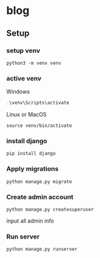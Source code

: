# blog

## Setup
### setup venv
```shell
python3 -m venv venv
```
### active venv
Windows
```powershell
.\venv\Scripts\activate
```
Linux or MacOS
```shell
source venv/bin/activate
```
### install django
```shell
pip install django
```
### Apply migrations
```shell
python manage.py migrate
```
### Create admin account
```shell
python manage.py createsuperuser
```
input all admin info
### Run server
```shell
python manage.py runserver
```